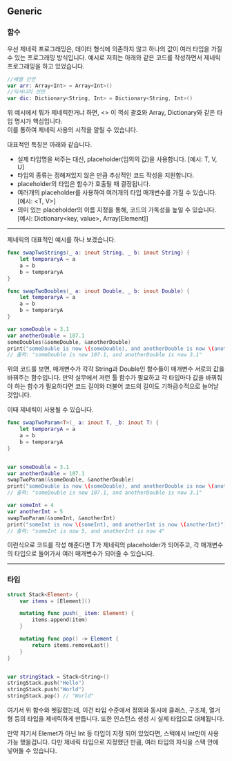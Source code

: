 ## Generic

### 함수

우선 제네릭 프로그래밍은, 데이터 형식에 의존하지 않고 하나의 값이 여러 타입을 가질 수 있는 프로그래밍 방식입니다.
예시로 저희는 아래와 같은 코드를 작성하면서 제네릭 프로그래밍을 하고 있었습니다.

```swift
//배열 선언
var arr: Array<Int> = Array<Int>()
//딕셔너리 선언
var dic: Dictionary<String, Int> = Dictionary<String, Int>()
```

위 예시에서 뭐가 제네릭한거냐 하면, <> 이 꺽쇠 괄호와 Array, Dictionary와 같은 타입 명시가 핵심입니다.  
이를 통하여 제네릭 사용의 시작을 알릴 수 있습니다.

대표적인 특징은 아래와 같습니다.

- 실제 타입명을 써주는 대신, placeholder(임의의 값)을 사용합니다. [예시: T, V, U]
- 타입의 종류는 정해져있지 않은 만큼 추상적인 코드 작성을 지원합니다.
- placeholder의 타입은 함수가 호출될 때 결정됩니다.
- 여러개의 placeholder를 사용하여 여러개의 타입 매개변수를 가질 수 있습니다. [예시: <T, V>]
- 의미 있는 placeholder의 이름 지정을 통해, 코드의 가독성을 높일 수 있습니다. [예시: Dictionary<key, value>, Array[Element]]

---

제네릭의 대표적인 예시를 하나 보겠습니다.

```swift
func swapTwoStrings(_ a: inout String, _ b: inout String) {
    let temporaryA = a
    a = b
    b = temporaryA
}

func swapTwoDoubles(_ a: inout Double, _ b: inout Double) {
    let temporaryA = a
    a = b
    b = temporaryA
}

var someDouble = 3.1
var anotherDouble = 107.1
someDoubles(&someDouble, &anotherDouble)
print("someDouble is now \(someDouble), and anotherDouble is now \(anotherDouble)")
// 출력: "someDouble is now 107.1, and anotherDouble is now 3.1"
```

위의 코드를 보면, 매개변수가 각각 String과 Double인 함수들이 매개변수 서로의 값을 바꿔주는 함수입니다. 만약 실무에서 저런 툴 함수가 필요하고 각 타입마다 값을 바꿔줘야 하는 함수가 필요하다면 코드 길이와 더불어 코드의 길이도 기하급수적으로 늘어날 것입니다.

이때 제네릭이 사용될 수 있습니다.

```swift
func swapTwoParam<T>(_ a: inout T, _b: inout T) {
    let temporaryA = a
    a = b
    b = temporaryA
}


var someDouble = 3.1
var anotherDouble = 107.1
swapTwoParam(&someDouble, &anotherDouble)
print("someDouble is now \(someDouble), and anotherDouble is now \(anotherDouble)")
// 출력: "someDouble is now 107.1, and anotherDouble is now 3.1"

var someInt = 4
var anotherInt = 5
swapTwoParam(&someInt, &anotherInt)
print("someInt is now \(someInt), and anotherInt is now \(anotherInt)")
// 출력: "someInt is now 5, and anotherInt is now 4"
```

이런식으로 코드를 작성 해준다면 T가 제네릭의 placeholder가 되어주고, 각 매개변수의 타입으로 들어가서 여러 매개변수가 되어줄 수 있습니다.

---

### 타입

```swift
struct Stack<Element> {
    var items = [Element]()

    mutating func push(_ item: Element) {
        items.append(item)
    }

    mutating func pop() -> Element {
        return items.removeLast()
    }
}


var stringStack = Stack<String>()
stringStack.push("Hello")
stringStack.push("World")
stringStack.pop() // "World"
```

여기서 위 함수와 헷갈렸는데, 이건 타입 수준에서 정의와 동시에 클래스, 구조체, 열거형 등의 타입을 제네릭하게 만듭니다. 또한 인스턴스 생성 시 실제 타입으로 대체됩니다.

만약 저기서 Elemet가 아닌 Int 등 타입이 지정 되어 있었다면, 스택에서 Int만이 사용 가능 했을겁니다. 다만 제네릭 타입으로 지정했던 만큼, 여러 타입의 자식을 스택 안에 넣어둘 수 있습니다.
